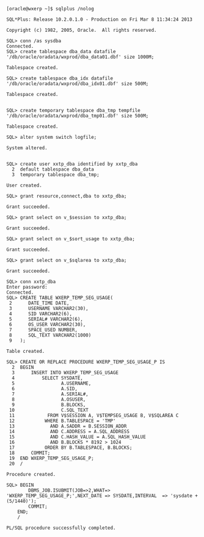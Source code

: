 	[oracle@wxerp ~]$ sqlplus /nolog
	
	SQL*Plus: Release 10.2.0.1.0 - Production on Fri Mar 8 11:34:24 2013
	
	Copyright (c) 1982, 2005, Oracle.  All rights reserved.
	
	SQL> conn /as sysdba
	Connected.
	SQL> create tablespace dba_data datafile '/db/oracle/oradata/wxprod/dba_data01.dbf' size 1000M;
	
	Tablespace created.
	
	SQL> create tablespace dba_idx datafile '/db/oracle/oradata/wxprod/dba_idx01.dbf' size 500M;
	
	Tablespace created.
	
	
	SQL> create temporary tablespace dba_tmp tempfile '/db/oracle/oradata/wxprod/dba_tmp01.dbf' size 500M;
	
	Tablespace created.
	
	SQL> alter system switch logfile;
	
	System altered.
	
	
	SQL> create user xxtp_dba identified by xxtp_dba
	  2  default tablespace dba_data
	  3  temporary tablespace dba_tmp;
	
	User created.
	
	SQL> grant resource,connect,dba to xxtp_dba;
	
	Grant succeeded.
	
	SQL> grant select on v_$session to xxtp_dba;
	
	Grant succeeded.
	
	SQL> grant select on v_$sort_usage to xxtp_dba;
	
	Grant succeeded.
	
	SQL> grant select on v_$sqlarea to xxtp_dba;
	
	Grant succeeded.
	
	SQL> conn xxtp_dba
	Enter password: 
	Connected.
	SQL> CREATE TABLE WXERP_TEMP_SEG_USAGE(
	 2      DATE_TIME DATE,
	 3      USERNAME VARCHAR2(30),
	 4      SID VARCHAR2(6),
	 5      SERIAL# VARCHAR2(6),
	 6      OS_USER VARCHAR2(30),
	 7      SPACE_USED NUMBER,
	 8      SQL_TEXT VARCHAR2(1000)
	 9   );   
	
	Table created.
	
	SQL> CREATE OR REPLACE PROCEDURE WXERP_TEMP_SEG_USAGE_P IS
	  2  BEGIN
	  3      INSERT INTO WXERP_TEMP_SEG_USAGE
	  4          SELECT SYSDATE,
	  5                 A.USERNAME,
	  6                 A.SID,
	  7                 A.SERIAL#,
	  8                 A.OSUSER,
	  9                 B.BLOCKS,
	 10                 C.SQL_TEXT
	 11            FROM V$SESSION A, V$TEMPSEG_USAGE B, V$SQLAREA C
	 12           WHERE B.TABLESPACE = 'TMP'
	 13             AND A.SADDR = B.SESSION_ADDR
	 14             AND C.ADDRESS = A.SQL_ADDRESS
	 15             AND C.HASH_VALUE = A.SQL_HASH_VALUE
	 16             AND B.BLOCKS * 8192 > 1024
	 17           ORDER BY B.TABLESPACE, B.BLOCKS;
	 18      COMMIT;
	 19  END WXERP_TEMP_SEG_USAGE_P;
	 20  /
	
	Procedure created.
	
	SQL> BEGIN
			DBMS_JOB.ISUBMIT(JOB=>2,WHAT=> 'WXERP_TEMP_SEG_USAGE_P;',NEXT_DATE => SYSDATE,INTERVAL  => 'sysdate + (5/1440)');
			COMMIT;
		END;
		/

	PL/SQL procedure successfully completed.